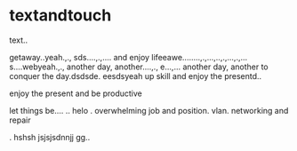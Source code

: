 # textandtouch
text..

getaway..yeah.,.,
sds....,.,....
and enjoy lifeeawe........,.,...,..,.,...,.,...
s....webyeah.,.,
another day, another....,.,
e...,...
another day, another to conquer the day.dsdsde.
eesdsyeah
up skill and enjoy the presentd..

enjoy the present and be productive 

let things be....
..
helo
. overwhelming job and position. vlan. networking and repair

.
hshsh
jsjsjsdnnjj
gg..

